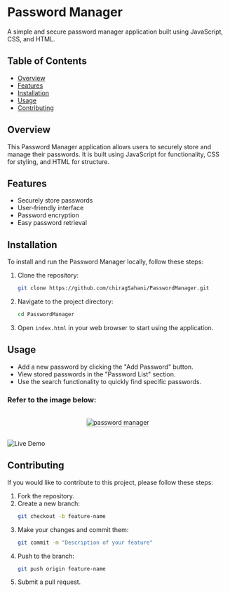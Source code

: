 
# Password Manager

A simple and secure password manager application built using JavaScript, CSS, and HTML.

## Table of Contents
- [Overview](#overview)
- [Features](#features)
- [Installation](#installation)
- [Usage](#usage)
- [Contributing](#contributing)


## Overview
This Password Manager application allows users to securely store and manage their passwords. It is built using JavaScript for functionality, CSS for styling, and HTML for structure.

## Features
- Securely store passwords
- User-friendly interface
- Password encryption
- Easy password retrieval

## Installation
To install and run the Password Manager locally, follow these steps:

1. Clone the repository:
   ```bash
   git clone https://github.com/chiragSahani/PasswordManager.git
   ```
2. Navigate to the project directory:
   ```bash
   cd PasswordManager
   ```
3. Open `index.html` in your web browser to start using the application.

## Usage
- Add a new password by clicking the "Add Password" button.
- View stored passwords in the "Password List" section.
- Use the search functionality to quickly find specific passwords.

### Refer to the image below:

<br/>
<div style="text-align: center;">
    <img src="https://assets.ccbp.in/frontend/content/react-js/passowrd-manager-output-v0.gif" alt="password manager" style="max-width:70%;box-shadow:0 2.8px 2.2px rgba(0, 0, 0, 0.12)">
</div>
<br/>

![Live Demo](https://chiragpassword.ccbp.tech/)

## Contributing
If you would like to contribute to this project, please follow these steps:

1. Fork the repository.
2. Create a new branch:
   ```bash
   git checkout -b feature-name
   ```
3. Make your changes and commit them:
   ```bash
   git commit -m "Description of your feature"
   ```
4. Push to the branch:
   ```bash
   git push origin feature-name
   ```
5. Submit a pull request.

